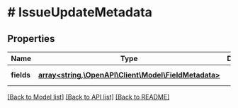 # # IssueUpdateMetadata

## Properties

Name | Type | Description | Notes
------------ | ------------- | ------------- | -------------
**fields** | [**array<string,\OpenAPI\Client\Model\FieldMetadata>**](FieldMetadata.md) |  | [optional] [readonly]

[[Back to Model list]](../../README.md#models) [[Back to API list]](../../README.md#endpoints) [[Back to README]](../../README.md)
